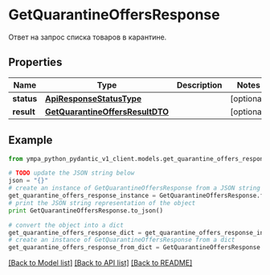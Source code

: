 # GetQuarantineOffersResponse

Ответ на запрос списка товаров в карантине.

## Properties
Name | Type | Description | Notes
------------ | ------------- | ------------- | -------------
**status** | [**ApiResponseStatusType**](ApiResponseStatusType.md) |  | [optional] 
**result** | [**GetQuarantineOffersResultDTO**](GetQuarantineOffersResultDTO.md) |  | [optional] 

## Example

```python
from ympa_python_pydantic_v1_client.models.get_quarantine_offers_response import GetQuarantineOffersResponse

# TODO update the JSON string below
json = "{}"
# create an instance of GetQuarantineOffersResponse from a JSON string
get_quarantine_offers_response_instance = GetQuarantineOffersResponse.from_json(json)
# print the JSON string representation of the object
print GetQuarantineOffersResponse.to_json()

# convert the object into a dict
get_quarantine_offers_response_dict = get_quarantine_offers_response_instance.to_dict()
# create an instance of GetQuarantineOffersResponse from a dict
get_quarantine_offers_response_from_dict = GetQuarantineOffersResponse.from_dict(get_quarantine_offers_response_dict)
```
[[Back to Model list]](../README.md#documentation-for-models) [[Back to API list]](../README.md#documentation-for-api-endpoints) [[Back to README]](../README.md)


